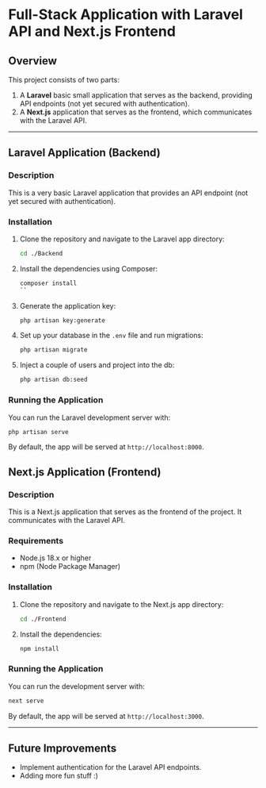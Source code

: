 # Full-Stack Application with Laravel API and Next.js Frontend

## Overview

This project consists of two parts:
1. A **Laravel** basic small application that serves as the backend, providing API endpoints (not yet secured with authentication).
2. A **Next.js** application that serves as the frontend, which communicates with the Laravel API.

---

## Laravel Application (Backend)

### Description
This is a very basic Laravel application that provides an API endpoint (not yet secured with authentication).

### Installation
1. Clone the repository and navigate to the Laravel app directory:
   ```bash
   cd ./Backend
   ```
2. Install the dependencies using Composer:
   ```bash
   composer install
   ``
4. Generate the application key:
   ```bash
   php artisan key:generate
   ```
5. Set up your database in the `.env` file and run migrations:
   ```bash
   php artisan migrate
   ```

6. Inject a couple of users and project into the db:
   ```bash
   php artisan db:seed
   ```

### Running the Application
You can run the Laravel development server with:
```bash
php artisan serve
```

By default, the app will be served at `http://localhost:8000`.


## Next.js Application (Frontend)

### Description
This is a Next.js application that serves as the frontend of the project. It communicates with the Laravel API.

### Requirements
- Node.js 18.x or higher
- npm (Node Package Manager)

### Installation
1. Clone the repository and navigate to the Next.js app directory:
   ```bash
   cd ./Frontend
   ```
2. Install the dependencies:
   ```bash
   npm install
   ```

### Running the Application
You can run the development server with:
```bash
next serve
```

By default, the app will be served at `http://localhost:3000`.

---

## Future Improvements
- Implement authentication for the Laravel API endpoints.
- Adding more fun stuff :) 